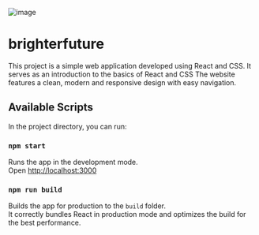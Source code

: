 ![image](https://user-images.githubusercontent.com/24363931/225771503-64831261-3f0b-4873-bd07-c463b8371f9c.png)


# brighterfuture

This project is a simple web application developed using React and CSS. It serves as an introduction to the basics of React and CSS
The website features a clean, modern and responsive design with easy navigation.

## Available Scripts

In the project directory, you can run:

### `npm start`

Runs the app in the development mode.\
Open [http://localhost:3000](http://localhost:3000)

### `npm run build`

Builds the app for production to the `build` folder.\
It correctly bundles React in production mode and optimizes the build for the best performance.



